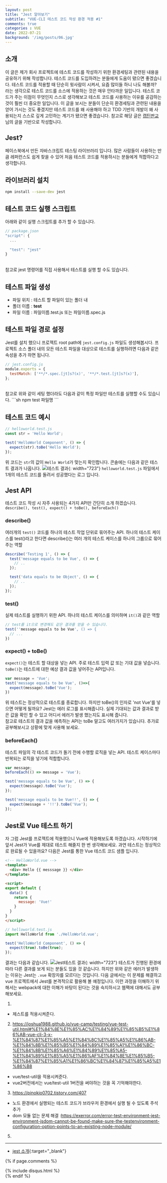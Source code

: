 ```yaml
---
layout: post
title: "Jest 알아보기"
subtitle: "VUE-CLI 테스트 코드 작성 환경 적용 #1"
comments: true
categories : VUE
date: 2022-07-21
background: '/img/posts/06.jpg'
---
```


## 소개
이 글은 제가 회사 프로젝트에 테스트 코드를 작성하기 위한 환경세팅과 관련된 내용을 공유하기 위해 작성합니다.
테스트 코드를 도입하려는 분들에게 도움이 됐으면 좋겠습니다.
테스트 코드를 적용할 때 단순히 윗사람이 시켜서, 요즘 많이들 하니 나도 해볼까? 라는 생각으로 테스트 코드를 소스에 적용하는 것은 매우 안타까운 일입니다.
테스트 코드가 주는 이점이 무엇인지 스스로 생각해보고 테스트 코드를 사용하는 이유를 공감하는 것이 훨씬 더 중요한 일입니다.
이 글을 보시는 분들이 단순히 환경세팅과 관련된 내용을 얻어 가시는 것도 좋겠지만 
테스트 코드를 왜 사용해야 하고 TDD 기반의 개발이 왜 사용되는지 스스로 깊게 고민하는 계기가 됐으면 좋겠습니다.
참고로 해당 글은 [캡틴판교](https://joshua1988.github.io/vue-camp/testing/jest-testing.html#jest-%E1%84%89%E1%85%A9%E1%84%80%E1%85%A2)님의 글을 기반으로 작성합니다.

## Jest?
페이스북에서 만든 자바스크립트 테스팅 라이브러리 입니다.
많은 사람들이 사용하는 만큼 레퍼런스도 쉽게 찾을 수 있어 처음 테스트 코드를 적용하시는 분들에게 적합하다고 생각합니다.

## 라이브러리 설치
```sh
npm install --save-dev jest
```

## 테스트 코드 실행 스크립트
아래와 같이 실행 스크립트를 추가 할 수 있습니다.
```javascript
// package.json
"script": {
  ...
  
  "test": "jest"
}
```
<br>
참고로 jest 명령어를 직접 사용해서 테스트를 실행 할 수도 있습니다.

## 테스트 파일 생성
- 파일 위치 : 테스트 할 파일이 있는 폴더 내
- 폴더 이름 : __test__
- 파일 이름 : 파일이름.test.js 또는 파일이름.spec.js

## 테스트 파일 경로 설정
Jest를 설치 했으니 프로젝트 root path에 `jest.config.js` 파일도 생성해봅시다.
프로젝트 소스 폴더 내의 모든 테스트 파일을 대상으로 테스트를 실행하려면 다음과 같은 속성을 추가 하면 됩니다.
```javascript
// jest.config.js
module.exports = {
  testMatch: ['**/*.spec.[jt]s?(x)', '**/*.test.[jt]s?(x)'],
};
```
<br/>
참고로 위와 같이 세팅 했더라도 다음과 같이 특정 파일만 테스트를 실행할 수도 있습니다.
```sh
npm test 파일명
```

## 테스트 코드 예시
```javascript
// helloworld.test.js
const str = 'Hello World';

test('HelloWorld Component', () => {
  expect(str).toBe('Hello World');
});
```
위 코드는 `str`의 값이 `Hello World`가 맞는지 확인합니다.
콘솔에는 다음과 같은 테스트 결과가 나옵니다.
![테스트 결과](https://joshua1988.github.io/vue-camp/assets/img/test-result.7a4009b7.png){: width="723"}
`helloworld.test.js` 파일에서 1개의 테스트 코드를 돌려서 성공했다는 로그 입니다.

## Jest API
테스트 코드 작성 시 자주 사용되는 4가지 API만 간단히 소개 하겠습니다.
`describe(), test(), expect() + toBe(), beforeEach()`

### describe()
여러개의 `test()` 코드를 하나의 테스트 작업 단위로 묶어주는 API. 하나의 테스트 케이스를 test()라고 한다면 describe()는 여러 개의 테스트 케이스를 하나의 그룹으로 묶어주는 역할
```javascript
describe('Testing 1', () => {
  test('message equals to be Vue', () => {
    // ..
  });

  test('data equals to be Object', () => {
    // ..
  });
});
```

### test()
실제 테스트를 실행하기 위한 API. 하나의 테스트 케이스를 의미하며 `it()`과 같은 역할
```javascript
// test를 it으로 변경해도 같은 결과를 얻을 수 있습니다.
test(''message equals to be Vue', () => {
  // ...
})
```

### expect() + toBe()
`expect()`는 테스트 할 대상을 넣는 API. 주로 테스트 입력 값 또는 기대 값을 넣습니다.
`toBe()`는 테스트에 대한 예상 결과 값을 넣어주는 API입니다.
```javascript
var message = 'Vue';
test('message equals to be Vue', ()=>{
  expect(message).toBe('Vue');
})
```
위 테스트는 정상적으로 테스트를 종료합니다.
하지만 toBe()의 인자로 'not Vue'를 넣으면 어떻게 될까요?
Jest는 에러 로그를 표시해줍니다. 실제 기대되는 값과 결과로 받은 값을 확인 할 수 있고 어디서 에러가 발생 했는지도 표시해 줍니다.
<br>
참고로 테스트의 결과 값을 예측하는 API는 toBe 말고도 여러가지가 있습니다.
추가로 공부해보시고 상황에 맞게 사용해 보세요.

### beforeEach()
테스트 파일의 각 테스트 코드가 돌기 전에 수행할 로직을 넣는 API. 테스트 케이스마다 반복되는 로직을 넣기에 적합합니다.
```javascript
var message;
beforeEach(() => message = 'Vue');

test('message equals to be Vue', () => {
  expect(message).toBe('Vue');
});

test('message equals to be Vue!!', () => {
  expect(message + '!!').toBe('Vue');
});
```

## Jest로 Vue 테스트 하기
자 그럼 Jest를 프로젝트에 적용했으니 Vue에 적용해보도록 하겠습니다.
시작하기에 앞서 Jest가 Vue를 제대로 테스트 해줄지 한 번 생각해보세요. 과연 테스트는 정상적으로 완료될 수 있을까요?
다음은 Jest를 통한 Vue 테스트 코드 샘플 입니다.

```html
<!-- HelloWorld.vue -->
<template>
  <div> Hello {{ messsage }} </div>
</template>

<script>
export default {
  data() {
    return {
      message: 'Vue!'
    }
  }
}
</script>
```

```javascript
// helloworld.test.js
import HelloWorld from './HelloWorld.vue';

test('HelloWorld Component', () => {
  expect(true).toBe(true);
});
```
결과는 다음과 같습니다.
![Jest테스트 결과](https://joshua1988.github.io/vue-camp/assets/img/jest-parsing-error.4473b18c.png){: width="723"}
테스트가 진행된 환경에 따라 다른 결과를 보게 되는 분들도 있을 것 같습니다.
하지만 위와 같은 에러가 발생하는 이유는 Jest는 `.vue` 확장자를 모르다는 것입니다.
다음 글에서는 이 문제를 해결하고 vue 프로젝트에서 Jest를 본격적으로 활용해 볼 예정입니다.
이런 과정을 이해하기 위해서는 webpack에 대한 이해가 바탕이 된다는 것을 숙지하시고 웹팩에 대해서도 공부해보세요.




1. 
  - 제스트를 적용시켜준다.
2. https://joshua1988.github.io/vue-camp/testing/vue-test-util.html#%E1%84%8E%E1%85%AC%E1%84%89%E1%85%B5%E1%86%AB-vue-cli-3-x-%E1%84%87%E1%85%A5%E1%84%8C%E1%85%A5%E1%86%AB-%E1%84%8B%E1%85%B5%E1%84%89%E1%85%A1%E1%86%BC-%E1%84%8B%E1%85%A6%E1%84%89%E1%85%A5-%E1%84%89%E1%85%A5%E1%86%AF%E1%84%8E%E1%85%B5-%E1%84%87%E1%85%A1%E1%86%BC%E1%84%87%E1%85%A5%E1%86%B8
  - vue/test-util을 적용시켜준다.
  - vue2버전에서는 vue/test-util 1버전을 써야하는 것을 꼭 기억해야한다.
3. https://pinokio0702.tistory.com/407
  - 노드 환경에서 실행되는 테스트 코드가 브라우저 환경에서 실행 될 수 있도록 주석 추가
  - dom 모듈 없는 문제 해결 :https://exerror.com/error-test-environment-jest-environment-jsdom-cannot-be-found-make-sure-the-testenvironment-configuration-option-points-to-an-existing-node-module/
5. 


---
- [jest 소개](https://joshua1988.github.io/vue-camp/testing/jest-testing.html#jest-%E1%84%89%E1%85%A9%E1%84%80%E1%85%A2){:target="_blank"}


{% if page.comments %}
<div id="post-disqus" class="container">
{% include disqus.html %}
</div>
{% endif %}
